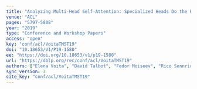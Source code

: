 ```yaml
---
title: "Analyzing Multi-Head Self-Attention: Specialized Heads Do the Heavy Lifting, the Rest Can Be Pruned."
venue: "ACL"
pages: "5797-5808"
year: "2019"
type: "Conference and Workshop Papers"
access: "open"
key: "conf/acl/VoitaTMST19"
doi: "10.18653/V1/P19-1580"
ee: "https://doi.org/10.18653/v1/p19-1580"
url: "https://dblp.org/rec/conf/acl/VoitaTMST19"
authors: ["Elena Voita", "David Talbot", "Fedor Moiseev", "Rico Sennrich", "Ivan Titov"]
sync_version: 3
cite_key: "conf/acl/VoitaTMST19"
---
```

